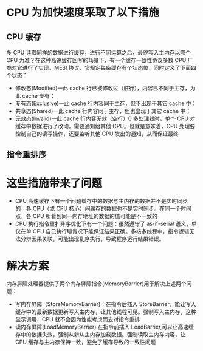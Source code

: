 # CPU 为加快速度采取了以下措施

## CPU 缓存

多 CPU 读取同样的数据进行缓存，进行不同运算之后，最终写入主内存以哪个 CPU 为准？在这种高速缓存回写的场景下，有一个缓存一致性协议多数 CPU 厂商对它进行了实现。MESI 协议，它规定每条缓存有个状态位，同时定义了下面四个状态：

- 修改态(Modified)一此 cache 行已被修改过（脏行），内容已不同于主存，为此 cache 专有；
- 专有态(Exclusive)一此 cache 行内容同于主存，但不出现于其它 cache 中；
- 共享态(Shared)一此 cache 行内容同于主存，但也出现于其它 cache 中；
- 无效态(lnvalid)一此 cache 行内容无效（空行）0 多处理器时，单个 CPU 对缓存中数据进行了改动，需要通知给其他 CPU。也就是意味着，CPU 处理要控制自己的读写操作，还要监听其他 CPU 发出的通知，从而保证最终

## 指令重排序

# 这些措施带来了问题

- CPU 高速缓存下有一个问题缓存中的数据与主内存的数据并不是实时同步的，各 CPU（或 CPU 核心）间缓存的数据也不是实时同步。在同一个时间点，各 CPU 所看到同一内存地址的数据的值可能是不一致的
- CPU 执行指令重扌非序优化下有一个问题：虽然遵守了 as-if-serial 语义，单仅在单 CPU 自己执行瞓青况下能保证结果正确。多核多线程中，指令逻辑无法分辨因果关联，可能出现乱序执行，导致程序运行结果错误。

# 解决方案

内存屏障处理器提供了两个内存屏障指令(MemoryBarrier)用于解决上述两个问题：

- 写内存屏障（StoreMemoryBarrier)：在指令后插入 StoreBarrier，能让写入缓存中的最新数据更新写入主内存，让其他线程可见。强制写入主内存，这种显示调用，CPU 就不会因为性能考虑而去对指令重排
- 读内存屏障(LoadMemoryBarrier)·在指令前插入 LoadBarrier,可以让高速缓存中的数据失效，强制从新从主内存加载数据。强制读取主内存内容，让 CPU 缓存与主内存保持一致，避免了缓存导致的一致性问题
